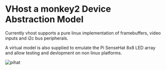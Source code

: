 # VHost a monkey2 Device Abstraction Model

Currently vhost supports a pure linux implementation of framebuffers, video inputs and i2c bus peripherals.

A virtual model is also supplied to emulate the Pi SenseHat 8x8 LED array and allow testing and devlopment on non linux platforms.

![pihat](pihat.png?raw=true "PiSenseHat")
